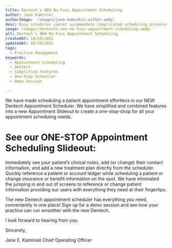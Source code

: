 ```yaml
---
title: Dentech’s NEW No-Fuss Appointment Scheduling
author: Jane Kaminski
authorImage: '/images/jane-kaminksi-author.webp'
desc: Busy schedules cannot accommodate complicated scheduling processes. Who needs the extra steps?
image: /images/dentechs-new-no-fuss-appointment-scheduling.webp
alt: Dentech’s NEW No-Fuss Appointment Scheduling
createdAt: 10/20/2021
updatedAt: 10/20/2021
tags:
  - Practice Management
keywords:
  - Appointment Scheduling
  - Dentech
  - Simplified Features
  - One-Stop Scheduler
  - Demo Session

---
```


We have made scheduling a patient appointment effortless in our NEW Dentech Appointment Scheduler. We have simplified and combined features into a new Appointment Slideout to create a one-stop-shop for all your appointment scheduling needs.

# See our ONE-STOP Appointment Scheduling Slideout:

Immediately see your patient’s clinical notes, add (or change) their contact information, and add a new treatment plan directly from the scheduler. Quickly reference a patient or account ledger while scheduling a patient or change insurance or benefit information on the spot. We have eliminated the jumping in and out of screens to reference or change patient information providing our users with everything they need at their fingertips.

The new Dentech appointment scheduler has everything you need, conveniently in one place! Sign up for a demo session and see how your practice can run smoother with the new Dentech.

I look forward to hearing from you.

Sincerely,

Jane E. Kaminski
Chief Operating Officer
